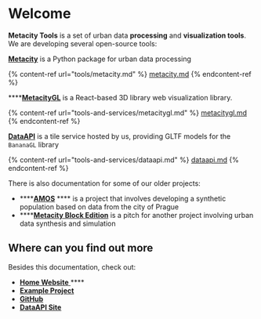 # Welcome

**Metacity Tools** is a set of urban data **processing** and **visualization tools**. We are developing several open-source tools:

[**Metacity**](tools/metacity.md) is a Python package for urban data processing

{% content-ref url="tools/metacity.md" %}
[metacity.md](tools/metacity.md)
{% endcontent-ref %}

****[**MetacityGL**](tools-and-services/metacitygl.md) is a React-based 3D library web visualization library.

{% content-ref url="tools-and-services/metacitygl.md" %}
[metacitygl.md](tools-and-services/metacitygl.md)
{% endcontent-ref %}

[**DataAPI**](tools-and-services/dataapi.md) is a tile service hosted by us, providing GLTF models for the `BananaGL` library

{% content-ref url="tools-and-services/dataapi.md" %}
[dataapi.md](tools-and-services/dataapi.md)
{% endcontent-ref %}

There is also documentation for some of our older projects:

* ****[**AMOS**](archives/amos/) **** is a project that involves developing a synthetic population based on data from the city of Prague
* ****[**Metacity Block Edition**](archives/blocks/) is a pitch for another project involving urban data synthesis and simulation

## Where can you find out more

Besides this documentation, check out:

* [**Home Website** ](https://metacity.cc)****
* ****[**Example Project**](https://demo.metacity.cc)****
* ****[**GitHub**](https://github.com/metacitytools)****
* ****[**DataAPI Site**](https://api.metacity.cc)****

